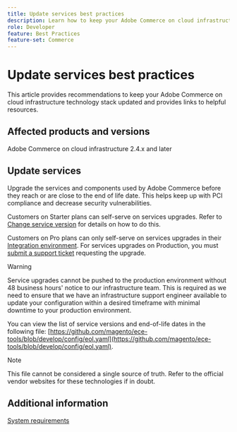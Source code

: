 ```yaml
---
title: Update services best practices
description: Learn how to keep your Adobe Commerce on cloud infrastructure technology stack updated.
role: Developer
feature: Best Practices
feature-set: Commerce
---
```


# Update services best practices

This article provides recommendations to keep your Adobe Commerce on cloud infrastructure technology stack updated and provides links to helpful resources. 

## Affected products and versions

Adobe Commerce on cloud infrastructure 2.4.x and later

## Update services

Upgrade the services and components used by Adobe Commerce before they reach or are close to the end of life date. This helps keep up with PCI compliance and decrease security vulnerabilities. 

Customers on Starter plans can self-serve on services upgrades. Refer to [Change service version](https://devdocs.magento.com/cloud/project/services.html#change-service-version) for details on how to do this.  

Customers on Pro plans can only self-serve on services upgrades in their [Integration environment](https://experienceleague.adobe.com/docs/commerce-knowledge-base/kb/announcements/commerce-announcements/integration-environment-enhancement-request-pro-and-starter.md). For services upgrades on Production, you must [submit a support ticket](https://experienceleague.adobe.com/docs/commerce-knowledge-base/kb/help-center-guide/magento-help-center-user-guide.html#submit-ticket) requesting the upgrade.

>[!WARNING]
>
>Service upgrades cannot be pushed to the production environment without 48 business hours' notice to our infrastructure team. This is required as we need to ensure that we have an infrastructure support engineer available to update your configuration within a desired timeframe with minimal downtime to your production environment.

You can view the list of service versions and end-of-life dates in the following file: [https://github.com/magento/ece-tools/blob/develop/config/eol.yaml](https://github.com/magento/ece-tools/blob/develop/config/eol.yaml).

>[!NOTE]
>
>This file cannot be considered a single source of truth. Refer to the official vendor websites for these technologies if in doubt.

## Additional information

[System requirements](../../../installation/system-requirements.md)
